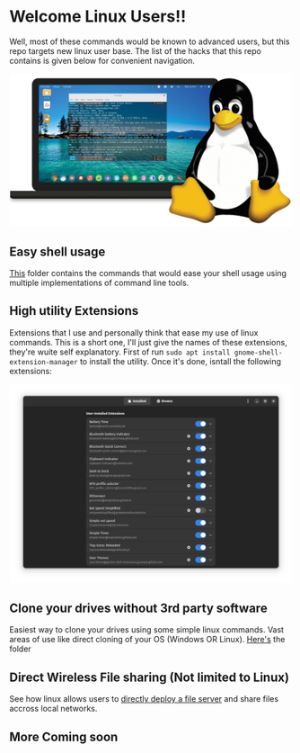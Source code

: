 # Welcome Linux Users!!
Well, most of these commands would be known to advanced users, but this repo targets new linux user base. The list of the hacks that this repo contains is given below for convenient navigation.

<p align="center">
  <img src="/assets/second.jpg" width="600"/>

</p>

## Easy shell usage
[This](/Linux/alias-shell-customization) folder contains the commands that would ease your shell usage using multiple implementations of command line tools.

## High utility Extensions
Extensions that I use and personally think that ease my use of linux commands.
This is a short one, I'll just give the names of these extensions, they're wuite self explanatory.
First of run `sudo apt install gnome-shell-extension-manager` to install the utility. Once it's done, isntall the following extensions:

<p align="center">
  <img src="/assets/extensions.png" width="900"/>

</p>


## Clone your drives without 3rd party software
Easiest way to clone your drives using some simple linux commands. Vast areas of use like direct cloning of your OS (Windows OR Linux). [Here's](/cloning-your-machine) the folder

## Direct Wireless File sharing (Not limited to Linux)
See how linux allows users to [directly deploy a file server](/direct-wireless-file-sharing) and share files accross local networks.

## More Coming soon
